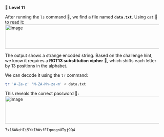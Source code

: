 🔐 **Level 11**

After running the `ls` command 📂, we find a file named **`data.txt`**. Using `cat` 📖 to read it:  
<img width="566" height="79" alt="image" src="https://github.com/user-attachments/assets/964ab6e5-e603-47ed-9ae8-42c8363d55f0" />

The output shows a strange encoded string. Based on the challenge hint, we know it requires a **ROT13 substitution cipher** 🔄, which shifts each letter by 13 positions in the alphabet.  

We can decode it using the `tr` command:  

```bash
tr 'A-Za-z' 'N-ZA-Mn-za-m' < data.txt
```
This reveals the correct password 🔑:
<img width="537" height="91" alt="image" src="https://github.com/user-attachments/assets/7e1a05e0-171f-4687-a929-088a550286be" />
```
7x16WNeHIi5YkIhWsfFIqoognUTyj9Q4
```
